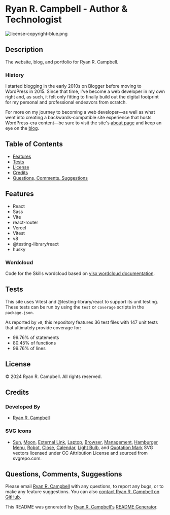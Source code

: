 # Ryan R. Campbell - Author & Technologist

![license-copyright-blue.png](https://img.shields.io/badge/%C2%A9_2024-Ryan_R._Campbell-blue
)

## Description
The website, blog, and portfolio for Ryan R. Campbell.

### History
I started blogging in the early 2010s on Blogger before moving to WordPress in 2015. Since that time, I've become a web developer in my own right and, as such, it felt only fitting to finally build out the digital footprint for my personal and professional endeavors from scratch.

For more on my journey to becoming a web developer—as well as what went into creating a backwards-compatible site experience that hosts WordPress-era content—be sure to visit the site's [about page](https://www.ryanrcampbell.com/about) and keep an eye on the [blog](https://www.ryanrcampbell.com/blog).

## Table of Contents
- [Features](#features)
- [Tests](#tests)
- [License](#license)
- [Credits](#credits)
- [Questions, Comments, Suggestions](#questions-comments-suggestions)


 ## Features
 - React
 - Sass
 - Vite
 - react-router
 - Vercel
 - Vitest
 - v8
 - @testing-library/react
 - husky
 
 ### Wordcloud
 
 Code for the Skills wordcloud based on [visx wordcloud documentation](https://airbnb.io/visx/wordcloud).

## Tests
This site uses Vitest and @testing-library/react to support its unit testing. These tests can be run by using the `test` or `coverage` scripts in the `package.json`.

As reported by `v8`, this repository features 36 test files with 147 unit tests that ultimately provide coverage for:

- 99.76% of statements
- 80.45% of functions
- 99.76% of lines

## License
© 2024 Ryan R. Campbell. All rights reserved.

## Credits
### Developed By
- [Ryan R. Campbell](https://www.github.com/rrcampbell-exe/)

### SVG Icons
- [Sun](https://www.svgrepo.com/svg/525084/sun), [Moon](https://www.svgrepo.com/svg/524757/moon-stars), [External Link](https://www.svgrepo.com/svg/510970/external-link), [Laptop](https://www.svgrepo.com/svg/280756/laptop-computer-code), [Browser](https://www.svgrepo.com/svg/214139/browser-website), [Management](https://www.svgrepo.com/svg/109477/management), [Hamburger Menu](https://www.svgrepo.com/svg/491033/hamburger-menu), [Robot](https://www.svgrepo.com/svg/364798/robot-fill), [Close](https://www.svgrepo.com/svg/521564/close), [Calendar](https://www.svgrepo.com/svg/533389/calendar-days), [Light Bulb](https://www.svgrepo.com/svg/479561/light-bulb-line-drawing), and [Quotation Mark](https://www.svgrepo.com/svg/346784/double-quotes-l) SVG vectors licensed under CC Attribution License and sourced from svgrepo.com.

## Questions, Comments, Suggestions
Please email [Ryan R. Campbell](mailto:campbell.ryan.r@gmail.com) with any questions, to report any bugs, or to make any feature suggestions. You can also [contact Ryan R. Campbell on GitHub](https://www.github.com/rrcampbell-exe/).

This README was generated by [Ryan R. Campbell's](https://www.github.com/rrcampbell-exe/) [README Generator](https://github.com/rrcampbell-exe/readme-generator).